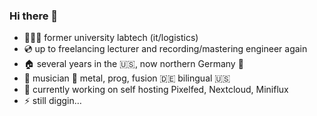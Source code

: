 ### Hi there 👋

- 🧑🏼‍💻 former university labtech (it/logistics) 
- 💿 up to freelancing lecturer and recording/mastering engineer again 
- 🏠 several  years in the 🇺🇸, now northern Germany 🌊
- 🎸 musician 🤘 metal, prog, fusion 🇩🇪 bilingual 🇺🇸
- 🔭 currently working on self hosting Pixelfed, Nextcloud, Miniflux
- ⚡ still diggin…


